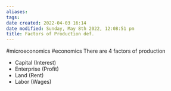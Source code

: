 ```yaml
---
aliases: 
tags: 
date created: 2022-04-03 16:14
date modified: Sunday, May 8th 2022, 12:08:51 pm
title: Factors of Production def.
---
```


#microeconomics #economics
There are 4 factors of production

- Capital (Interest)
- Enterprise (Profit)
- Land (Rent)
- Labor (Wages)